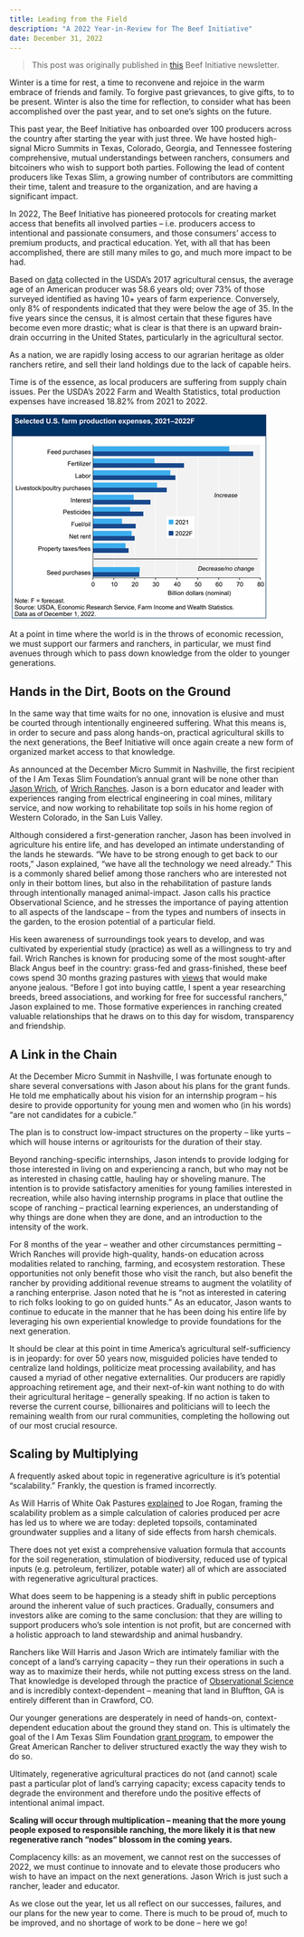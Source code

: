 ```yaml
---
title: Leading from the Field
description: "A 2022 Year-in-Review for The Beef Initiative"
date: December 31, 2022
---
```


> This post was originally published in [this](https://texasslim.substack.com/p/leading-from-the-field?utm_source=%2Fsearch%2Fbitdern&utm_medium=reader2#details) Beef Initiative newsletter.

Winter is a time for rest, a time to reconvene and rejoice in the warm embrace of friends and family. To forgive past grievances, to give gifts, to to be present. Winter is also the time for reflection, to consider what has been accomplished over the past year, and to set one’s sights on the future.

This past year, the Beef Initiative has onboarded over 100 producers across the country after starting the year with just three. We have hosted high-signal Micro Summits in Texas, Colorado, Georgia, and Tennessee fostering comprehensive, mutual understandings between ranchers, consumers and bitcoiners who wish to support both parties. Following the lead of content producers like Texas Slim, a growing number of contributors are committing their time, talent and treasure to the organization, and are having a significant impact.

In 2022, The Beef Initiative has pioneered protocols for creating market access that benefits all involved parties – i.e. producers access to intentional and passionate consumers, and those consumers’ access to premium products, and practical education. Yet, with all that has been accomplished, there are still many miles to go, and much more impact to be had.

Based on [data](https://www.nass.usda.gov/Publications/AgCensus/2017/Full_Report/Volume_1,_Chapter_1_US/st99_1_0052_0052.pdf) collected in the USDA’s 2017 agricultural census, the average age of an American producer was 58.6 years old; over 73% of those surveyed identified as having 10+ years of farm experience. Conversely, only 8% of respondents indicated that they were below the age of 35. In the five years since the census, it is almost certain that these figures have become even more drastic; what is clear is that there is an upward brain-drain occurring in the United States, particularly in the agricultural sector.

As a nation, we are rapidly losing access to our agrarian heritage as older ranchers retire, and sell their land holdings due to the lack of capable heirs.

Time is of the essence, as local producers are suffering from supply chain issues. Per the USDA’s 2022 Farm and Wealth Statistics, total production expenses have increased 18.82% from 2021 to 2022.

![](/public/farmexpenses.png)

At a point in time where the world is in the throws of economic recession, we must support our farmers and ranchers, in particular, we must find avenues through which to pass down knowledge from the older to younger generations.

## Hands in the Dirt, Boots on the Ground

In the same way that time waits for no one, innovation is elusive and must be courted through intentionally engineered suffering. What this means is, in order to secure and pass along hands-on, practical agricultural skills to the next generations, the Beef Initiative will once again create a new form of organized market access to that knowledge.

As announced at the December Micro Summit in Nashville, the first recipient of the I Am Texas Slim Foundation’s annual grant will be none other than [Jason Wrich](https://twitter.com/JasonWrich), of [Wrich Ranches](https://wrichranches.com/). Jason is a born educator and leader with experiences ranging from electrical engineering in coal mines, military service, and now working to rehabilitate top soils in his home region of Western Colorado, in the San Luis Valley.

Although considered a first-generation rancher, Jason has been involved in agriculture his entire life, and has developed an intimate understanding of the lands he stewards. “We have to be strong enough to get back to our roots,” Jason explained, “we have all the technology we need already.” This is a commonly shared belief among those ranchers who are interested not only in their bottom lines, but also in the rehabilitation of pasture lands through intentionally managed animal-impact. Jason calls his practice Observational Science, and he stresses the importance of paying attention to all aspects of the landscape – from the types and numbers of insects in the garden, to the erosion potential of a particular field.

His keen awareness of surroundings took years to develop, and was cultivated by experiential study (practice) as well as a willingness to try and fail. Wrich Ranches is known for producing some of the most sought-after Black Angus beef in the country: grass-fed and grass-finished, these beef cows spend 30 months grazing pastures with [views](https://thedyrt.com/camping/colorado/crawford-state-park-co/gallery?category=nature) that would make anyone jealous. “Before I got into buying cattle, I spent a year researching breeds, breed associations, and working for free for successful ranchers,” Jason explained to me. Those formative experiences in ranching created valuable relationships that he draws on to this day for wisdom, transparency and friendship.

## A Link in the Chain

At the December Micro Summit in Nashville, I was fortunate enough to share several conversations with Jason about his plans for the grant funds. He told me emphatically about his vision for an internship program – his desire to provide opportunity for young men and women who (in his words) “are not candidates for a cubicle.”

The plan is to construct low-impact structures on the property – like yurts – which will house interns or agritourists for the duration of their stay.

Beyond ranching-specific internships, Jason intends to provide lodging for those interested in living on and experiencing a ranch, but who may not be as interested in chasing cattle, hauling hay or shoveling manure. The intention is to provide satisfactory amenities for young families interested in recreation, while also having internship programs in place that outline the scope of ranching – practical learning experiences, an understanding of why things are done when they are done, and an introduction to the intensity of the work.

For 8 months of the year – weather and other circumstances permitting – Wrich Ranches will provide high-quality, hands-on education across modalities related to ranching, farming, and ecosystem restoration. These opportunities not only benefit those who visit the ranch, but also benefit the rancher by providing additional revenue streams to augment the volatility of a ranching enterprise. Jason noted that he is “not as interested in catering to rich folks looking to go on guided hunts.” As an educator, Jason wants to continue to educate in the manner that he has been doing his entire life by leveraging his own experiential knowledge to provide foundations for the next generation.

It should be clear at this point in time America’s agricultural self-sufficiency is in jeopardy: for over 50 years now, misguided policies have tended to centralize land holdings, politicize meat processing availability, and has caused a myriad of other negative externalities. Our producers are rapidly approaching retirement age, and their next-of-kin want nothing to do with their agricultural heritage – generally speaking. If no action is taken to reverse the current course, billionaires and politicians will to leech the remaining wealth from our rural communities, completing the hollowing out of our most crucial resource.

## Scaling by Multiplying

A frequently asked about topic in regenerative agriculture is it’s potential “scalability.” Frankly, the question is framed incorrectly.

As Will Harris of White Oak Pastures [explained](https://www.youtube.com/watch?v=g1A5_V-TpB8) to Joe Rogan, framing the scalability problem as a simple calculation of calories produced per acre has led us to where we are today: depleted topsoils, contaminated groundwater supplies and a litany of side effects from harsh chemicals.

There does not yet exist a comprehensive valuation formula that accounts for the soil regeneration, stimulation of biodiversity, reduced use of typical inputs (e.g. petroleum, fertilizer, potable water) all of which are associated with regenerative agricultural practices.

What does seem to be happening is a steady shift in public perceptions around the inherent value of such practices. Gradually, consumers and investors alike are coming to the same conclusion: that they are willing to support producers who’s sole intention is not profit, but are concerned with a holistic approach to land stewardship and animal husbandry.

Ranchers like Will Harris and Jason Wrich are intimately familiar with the concept of a land’s carrying capacity – they run their operations in such a way as to maximize their herds, while not putting excess stress on the land. That knowledge is developed through the practice of [Observational Science](https://www.youtube.com/watch?v=oQOz0Tdd8u4) and is incredibly context-dependent – meaning that land in Bluffton, GA is entirely different than in Crawford, CO.

Our younger generations are desperately in need of hands-on, context-dependent education about the ground they stand on. This is ultimately the goal of the I Am Texas Slim Foundation [grant program](https://beefinitiative.com/donate), to empower the Great American Rancher to deliver structured exactly the way they wish to do so.

Ultimately, regenerative agricultural practices do not (and cannot) scale past a particular plot of land’s carrying capacity; excess capacity tends to degrade the environment and therefore undo the positive effects of intentional animal impact.

**Scaling will occur through multiplication – meaning that the more young people exposed to responsible ranching, the more likely it is that new regenerative ranch “nodes” blossom in the coming years.**

Complacency kills: as an movement, we cannot rest on the successes of 2022, we must continue to innovate and to elevate those producers who wish to have an impact on the next generations. Jason Wrich is just such a rancher, leader and educator.

As we close out the year, let us all reflect on our successes, failures, and our plans for the new year to come. There is much to be proud of, much to be improved, and no shortage of work to be done – here we go!
